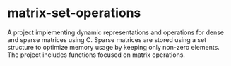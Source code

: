 # matrix-set-operations
A project implementing dynamic representations and operations for dense and sparse matrices using C. Sparse matrices are stored using a set structure to optimize memory usage by keeping only non-zero elements. The project includes functions focused on matrix operations.
